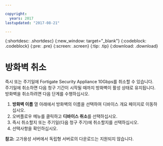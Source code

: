 ```yaml
---

copyright:
  years: 2017
lastupdated: "2017-08-21"

---
```


{:shortdesc: .shortdesc}
{:new_window: target="_blank"}
{:codeblock: .codeblock}
{:pre: .pre}
{:screen: .screen}
{:tip: .tip}
{:download: .download}

# 방화벽 취소

즉시 또는 주기일에 Fortigate Security Appliance 10Gbps를 취소할 수 있습니다. 주기일에 취소하면 다음 청구 기간이 시작될 때까지 방화벽이 활성 상태로 유지됩니다. 방화벽을 취소하려면 다음 단계를 수행하십시오.

1. **방화벽 이름** 열 아래에서 방화벽의 이름을 선택하여 디바이스 개요 페이지로 이동하십시오.
2. 오버플로우 메뉴를 클릭하고 **디바이스 취소**를 선택하십시오.
3. 즉시 취소할지 또는 주기일(다음 청구 주기)에 취소할지를 선택하십시오.
4. 선택사항을 확인하십시오.

**참고:** 고가용성 서버에서 독립형 서버로의 다운로드는 지원되지 않습니다.
